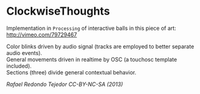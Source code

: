 ClockwiseThoughts
=================

Implementation in <code>Processing</code> of interactive balls in this piece of art:<br />
http://vimeo.com/79729467

Color blinks driven by audio signal (tracks are employed to better separate audio events).<br />
General movements driven in realtime by OSC (a touchosc template included).<br />
Sections (three) divide general contextual behavior.<br />

*Rafael Redondo Tejedor CC-BY-NC-SA (2013)*


